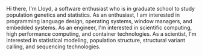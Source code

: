 Hi there, I'm Lloyd, a software enthusiast who is in graduate school to study population genetics and statistics. As an enthusiast, I am interested in programming language design, operating systems, window managers, and embedded systems. As an engineer, I'm interested in scientific computing, high performance computing, and container technologies. As a scientist, I'm interested in statistical modeling, population structure, structural variant calling, and sequencing technologies.
